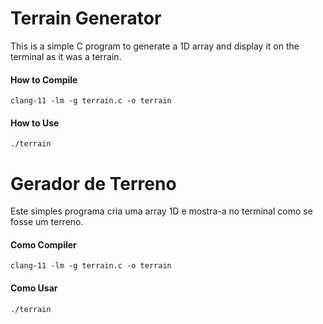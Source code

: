 # Terrain Generator

This is a simple C program to generate a 1D array and display it on the terminal as it was a terrain.

#### How to Compile

```
clang-11 -lm -g terrain.c -o terrain
```

#### How to Use

```
./terrain
```

# Gerador de Terreno

Este simples programa cria uma array 1D e mostra-a no terminal como se fosse um terreno.

#### Como Compiler 

```
clang-11 -lm -g terrain.c -o terrain
```

#### Como Usar

```
./terrain
```
